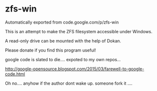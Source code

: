# zfs-win
Automatically exported from code.google.com/p/zfs-win


This is an attempt to make the ZFS filesystem accessible under Windows.

A read-only drive can be mounted with the help of Dokan.

Please donate if you find this program useful!

google code is slated to die.... expoted to my own repos... 

http://google-opensource.blogspot.com/2015/03/farewell-to-google-code.html 

Oh no....  anyhow if the author dont wake up. someone fork it .... 
